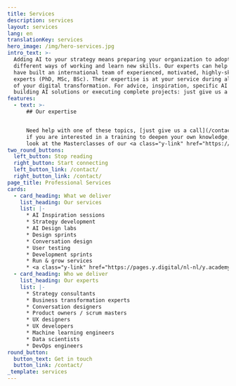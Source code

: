 ```yaml
---
title: Services
description: services
layout: services
lang: en
translationKey: services
hero_image: /img/hero-services.jpg
intro_text: >-
  Adding AI to your strategy means preparing your organization to adopt
  different ways of working and learn new skills. Our experts can help you. We
  have built an international team of experienced, motivated, highly-skilled
  experts (PhD, MSc, BSc). Their expertise is at your service during all phases
  of your digital transformation. For advice, inspiration, specific AI skills,
  building AI solutions or executing complete projects: just give us a call. 
features:
  - text: >-
      ## Our expertise


      Need help with one of these topics, [just give us a call](/contact/)! And
      if you are interested in a training to deepen your own knowledge, have a
      look at the Masterclasses of our <a class="y-link" href="https://pages.y.digital/nl-nl/y.academy" target="_blank" rel="noopener">Y.academy</a>
two_round_buttons:
  left_button: Stop reading
  right_button: Start connecting
  left_button_link: /contact/
  right_button_link: /contact/
page_title: Professional Services
cards:
  - card_heading: What we deliver
    list_heading: Our services
    list: |-
      * AI Inspiration sessions
      * Strategy development
      * AI Design labs
      * Design sprints
      * Conversation design
      * User testing
      * Development sprints
      * Run & grow services
      * <a class="y-link" href="https://pages.y.digital/nl-nl/y.academy" target="_blank" rel="noopener">Y.academy</a>
  - card_heading: Who we deliver
    list_heading: Our experts
    list: |-
      * Strategy consultants
      * Business transformation experts
      * Conversation designers
      * Product owners / scrum masters
      * UX designers
      * UX developers
      * Machine learning engineers
      * Data scientists
      * DevOps engineers
round_button:
  button_text: Get in touch
  button_link: /contact/
_template: services
---
```




